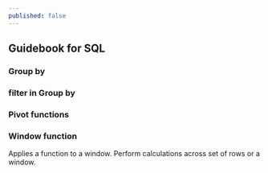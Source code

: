 ```yaml
---
published: false
---
```

## Guidebook for SQL

### Group by

### filter in Group by

### Pivot functions

### Window function

Applies a function to a window. Perform calculations across set of rows or a window.
